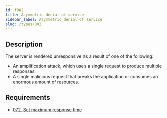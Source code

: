 ```yaml
---
id: f002
title: Asymmetric denial of service
sidebar_label: Asymmetric denial of service
slug: /types/002
---
```


## Description

The server is rendered unresponsive as a result of one of the following:

* An amplification attack,
which uses a single request to produce multiple responses.
* A single malicious request that breaks the application
or consumes an enormous amount of resources.

## Requirements

- [072. Set maximum response time](/criteria/architecture/072)
